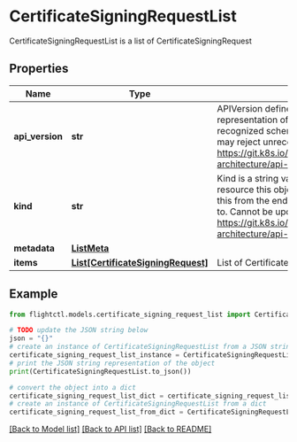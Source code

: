 # CertificateSigningRequestList

CertificateSigningRequestList is a list of CertificateSigningRequest

## Properties

Name | Type | Description | Notes
------------ | ------------- | ------------- | -------------
**api_version** | **str** | APIVersion defines the versioned schema of this representation of an object. Servers should convert recognized schemas to the latest internal value, and may reject unrecognized values. More info: https://git.k8s.io/community/contributors/devel/sig-architecture/api-conventions.md#resources | 
**kind** | **str** | Kind is a string value representing the REST resource this object represents. Servers may infer this from the endpoint the client submits requests to. Cannot be updated. In CamelCase. More info: https://git.k8s.io/community/contributors/devel/sig-architecture/api-conventions.md#types-kinds | 
**metadata** | [**ListMeta**](ListMeta.md) |  | 
**items** | [**List[CertificateSigningRequest]**](CertificateSigningRequest.md) | List of CertificateSigningRequest. | 

## Example

```python
from flightctl.models.certificate_signing_request_list import CertificateSigningRequestList

# TODO update the JSON string below
json = "{}"
# create an instance of CertificateSigningRequestList from a JSON string
certificate_signing_request_list_instance = CertificateSigningRequestList.from_json(json)
# print the JSON string representation of the object
print(CertificateSigningRequestList.to_json())

# convert the object into a dict
certificate_signing_request_list_dict = certificate_signing_request_list_instance.to_dict()
# create an instance of CertificateSigningRequestList from a dict
certificate_signing_request_list_from_dict = CertificateSigningRequestList.from_dict(certificate_signing_request_list_dict)
```
[[Back to Model list]](../README.md#documentation-for-models) [[Back to API list]](../README.md#documentation-for-api-endpoints) [[Back to README]](../README.md)


